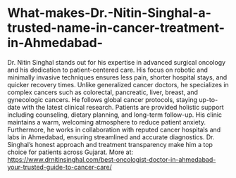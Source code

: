 # What-makes-Dr.-Nitin-Singhal-a-trusted-name-in-cancer-treatment-in-Ahmedabad-

Dr. Nitin Singhal stands out for his expertise in advanced surgical oncology and his dedication to patient-centered care. His focus on robotic and minimally invasive techniques ensures less pain, shorter hospital stays, and quicker recovery times. Unlike generalized cancer doctors, he specializes in complex cancers such as colorectal, pancreatic, liver, breast, and gynecologic cancers. He follows global cancer protocols, staying up-to-date with the latest clinical research. Patients are provided holistic support including counseling, dietary planning, and long-term follow-up. His clinic maintains a warm, welcoming atmosphere to reduce patient anxiety. Furthermore, he works in collaboration with reputed cancer hospitals and labs in Ahmedabad, ensuring streamlined and accurate diagnostics. Dr. Singhal’s honest approach and treatment transparency make him a top choice for patients across Gujarat.
More at: https://www.drnitinsinghal.com/best-oncologist-doctor-in-ahmedabad-your-trusted-guide-to-cancer-care/
